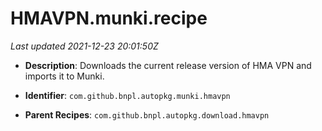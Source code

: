 # HMAVPN.munki.recipe

_Last updated 2021-12-23 20:01:50Z_

- **Description**: Downloads the current release version of HMA VPN and imports it to Munki.

- **Identifier**: `com.github.bnpl.autopkg.munki.hmavpn`

- **Parent Recipes**: `com.github.bnpl.autopkg.download.hmavpn`
